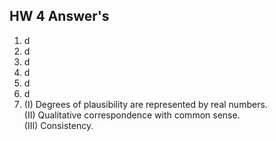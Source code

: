 ## HW 4 Answer's  

1. d
2. d
3. d
4. d
5. d
6. d
7. (I) Degrees of plausibility are represented by real numbers.  
   (II) Qualitative correspondence with common sense.  
   (III) Consistency.  
